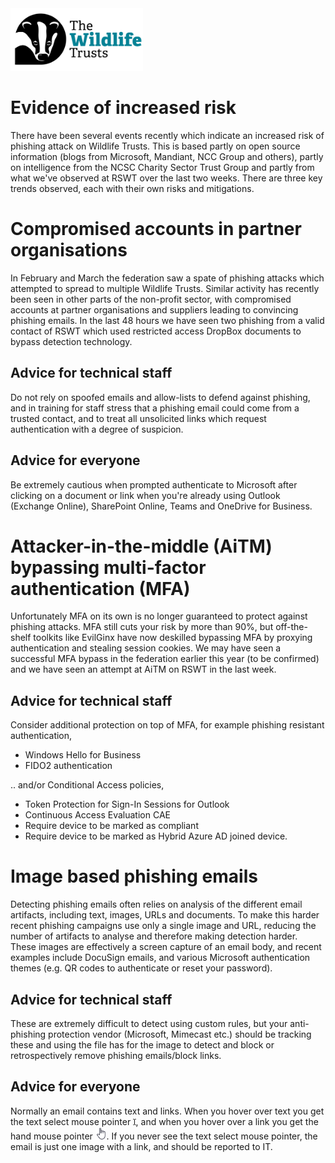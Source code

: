 <img src="/Levels/twt-logo.png" height="100">

# Evidence of increased risk
 
There have been several events recently which indicate an increased risk of phishing attack on Wildlife Trusts.  This is based partly on open source information (blogs from Microsoft, Mandiant, NCC Group and others), partly on intelligence from the NCSC Charity Sector Trust Group and partly from what we've observed at RSWT over the last two weeks. There are three key trends observed, each with their own risks and mitigations.

# Compromised accounts in partner organisations
In February and March the federation saw a spate of phishing attacks which attempted to spread to multiple Wildlife Trusts.  Similar activity has recently been seen in other parts of the non-profit sector, with compromised accounts at partner organisations and suppliers leading to convincing phishing emails.  In the last 48 hours we have seen two phishing from a valid contact of RSWT which used restricted access DropBox documents to bypass detection technology.

## Advice for technical staff
Do not rely on spoofed emails and allow-lists to defend against phishing, and in training for staff stress that a phishing email could come from a trusted contact, and to treat all unsolicited links which request authentication with a degree of suspicion.

## Advice for everyone
Be extremely cautious when prompted authenticate to Microsoft after clicking on a document or link when you're already using Outlook (Exchange Online), SharePoint Online, Teams and OneDrive for Business.

# Attacker-in-the-middle (AiTM) bypassing multi-factor authentication (MFA)
Unfortunately MFA on its own is no longer guaranteed to protect against phishing attacks.  MFA still cuts your risk by more than 90%, but off-the-shelf toolkits like EvilGinx have now deskilled bypassing MFA by proxying authentication and stealing session cookies. We may have seen a successful MFA bypass in the federation earlier this year (to be confirmed) and we have seen an attempt at AiTM on RSWT in the last week.

## Advice for technical staff
Consider additional protection on top of MFA, for example phishing resistant authentication,

- Windows Hello for Business
- FIDO2 authentication 

.. and/or Conditional Access policies,

- Token Protection for Sign-In Sessions for Outlook
- Continuous Access Evaluation CAE
- Require device to be marked as compliant
- Require device to be marked as Hybrid Azure AD joined device.

# Image based phishing emails
Detecting phishing emails often relies on analysis of the different email artifacts, including text, images, URLs and documents. To make this harder recent phishing campaigns use only a single image and URL, reducing the number of artifacts to analyse and therefore making detection harder.  These images are effectively a screen capture of an email body, and recent examples include DocuSign emails, and various Microsoft authentication themes (e.g. QR codes to authenticate or reset your password).

## Advice for technical staff
These are extremely difficult to detect using custom rules, but your anti-phishing protection vendor (Microsoft, Mimecast etc.) should be tracking these and using the file has for the image to detect and block or retrospectively remove phishing emails/block links.

## Advice for everyone
Normally an email contains text and links.  When you hover over text you get the text select mouse pointer <img src="./select-text-pointer.png" height="10">, and when you hover over a link you get the hand mouse pointer <img src="./link-select-pointer.png" height="20">.  If you never see the text select mouse pointer, the email is just one image with a link, and should be reported to IT.